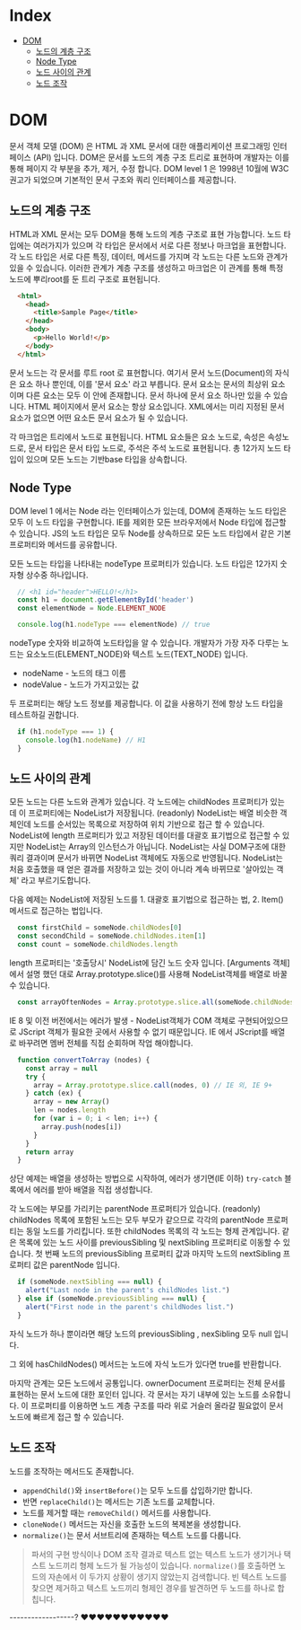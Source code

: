 # Index
- [DOM](#dom)
  - [노드의 계층 구조](#노드의-계층-구조)
  - [Node Type](#node-type)
  - [노드 사이의 관계](#노드-사이의-관계)
  - [노드 조작](#노드-조작)

# DOM
문서 객체 모델 (DOM) 은 HTML 과 XML 문서에 대한 애플리케이션 프로그래밍 인터페이스 (API) 입니다. DOM은 문서를 노드의 계층 구조 트리로 표현하며 개발자는 이를 통해 페이지 각 부분을 추가, 제거, 수정 합니다. DOM level 1 은 1998년 10월에 W3C 권고가 되었으며 기본적인 문서 구조와 쿼리 인터페이스를 제공합니다.

## 노드의 계층 구조
HTML과 XML 문서는 모두 DOM을 통해 노드의 계층 구조로 표현 가능합니다. 노드 타입에는 여러가지가 있으며 각 타입은 문서에서 서로 다른 정보나 마크업을 표현합니다. 각 노드 타입은 서로 다른 특징, 데이터, 메서드를 가지며 각 노드는 다른 노드와 관계가 있을 수 있습니다.  이러한 관계가 계층 구조를 생성하고 마크업은 이 관계를 통해 특정 노드에 뿌리root를 둔 트리 구조로 표현됩니다.

``` html
  <html>
    <head>
      <title>Sample Page</title>
    </head>
    <body>
      <p>Hello World!</p>
    </body>
  </html>
```

문서 노드는 각 문서를 루트 root 로 표현합니다. 여기서 문서 노드(Document)의 자식은 <html > 요소 하나 뿐인데, 이를 '문서 요소' 라고 부릅니다. 문서 요소는 문서의 최상위 요소이며 다른 요소는 모두 이 안에 존재합니다. 문서 하나에 문서 요소 하나만 있을 수 있습니다. HTML 페이지에서 문서 요소는 항상 <html> 요소입니다. XML에서는 미리 지정된 문서 요소가 없으면 어떤 요소든 문서 요소가 될 수 있습니다.

각 마크업은 트리에서 노드로 표현됩니다. HTML 요소들은 요소 노드로, 속성은 속성노드로, 문서 타입은 문서 타입 노드로, 주석은 주석 노드로 표현됩니다. 총 12가지 노드 타입이 있으며 모든 노드는 기반base 타입을 상속합니다.

## Node Type
DOM level 1 에서는 Node 라는 인터페이스가 있는데, DOM에 존재하는 노드 타입은 모두 이 노드 타입을 구현합니다. IE를 제외한 모든 브라우저에서 Node 타입에 접근할 수 있습니다. JS의 노드 타입은 모두 Node를 상속하므로 모든 노드 타입에서 같은 기본 프로퍼티와 메서드를 공유합니다. 

모든 노드는 타입을 나타내는 nodeType 프로퍼티가 있습니다. 노드 타입은 12가지 숫자형 상수중 하나입니다.
``` js
  // <h1 id="header">HELLO!</h1>
  const h1 = document.getElementById('header')
  const elementNode = Node.ELEMENT_NODE

  console.log(h1.nodeType === elementNode) // true
```

nodeType 숫자와 비교하여 노드타입을 알 수 있습니다. 개발자가 가장 자주 다루는 노드는 요소노드(ELEMENT_NODE)와 텍스트 노드(TEXT_NODE) 입니다.

- nodeName - 노드의 태그 이름
- nodeValue - 노드가 가지고있는 값

두 프로퍼티는 해당 노드 정보를 제공합니다. 이 값을 사용하기 전에 항상 노드 타입을 테스트하길 권합니다.

``` js
  if (h1.nodeType === 1) {
    console.log(h1.nodeName) // H1
  }
```

## 노드 사이의 관계

모든 노드는 다른 노드와 관계가 있습니다. 각 노드에는 childNodes 프로퍼티가 있는데 이 프로퍼티에는 NodeList가 저장됩니다. (readonly) NodeList는 배열 비슷한 객체인데 노드를 순서있는 목록으로 저장하여 위치 기반으로 접근 할 수 있습니다. NodeList에 length 프로퍼티가 있고 저장된 데이터를 대괄호 표기법으로 접근할 수 있지만 NodeList는 Array의 인스턴스가 아닙니다. NodeList는 사실 DOM구조에 대한 쿼리 결과이며 문서가 바뀌면 NodeList 객체에도 자동으로 반영됩니다. NodeList는 처음 호출했을 때 얻은 결과를 저장하고 있는 것이 아니라 계속 바뀌므로 '살아있는 객체' 라고 부르기도합니다.

다음 예제는 NodeList에 저장된 노드를 1. 대괄호 표기법으로 접근하는 법, 2. Item() 메서드로 접근하는 법입니다.

``` js
  const firstChild = someNode.childNodes[0]
  const secondChild = someNode.childNodes.item[1]
  const count = someNode.childNodes.length
```

length 프로퍼티는 '호출당시' NodeList에 담긴 노드 숫자 입니다. [Arguments 객체]에서 설명 했던 대로 Array.prototype.slice()를 사용해 NodeList객체를 배열로 바꿀 수 있습니다.

``` js
  const arrayOftenNodes = Array.prototype.slice.all(someNode.childNodes, 0)
```

IE 8 및 이전 버전에서는 에러가 발생 - NodeList객체가 COM 객체로 구현되어있으므로 JScript 객체가 필요한 곳에서 사용할 수 없기 때문입니다. IE 에서 JScript를 배열로 바꾸려면 멤버 전체를 직접 순회하며 작업 해야합니다.

``` js 
  function convertToArray (nodes) {
    const array = null
    try {
      array = Array.prototype.slice.call(nodes, 0) // IE 외, IE 9+
    } catch (ex) {
      array = new Array()
      len = nodes.length
      for (var i = 0; i < len; i++) {
        array.push(nodes[i])
      }
    }
    return array
  }
```

상단 예제는 배열을 생성하는 방법으로 시작하여, 에러가 생기면(IE 이하) `try-catch` 블록에서 에러를 받아 배열을 직접 생성합니다.

각 노드에는 부모를 가리키는 parentNode 프로퍼티가 있습니다. (readonly)  childNodes  목록에 포함된 노드는 모두 부모가 같으므로 각각의  parentNode 프로퍼티는 동일 노드를 가리킵니다. 또한 childNodes  목록의 각 노드는 형제 관계입니다. 같은 목록에 있는 노드 사이를  previousSibling 및  nextSibling 프로퍼티로 이동할 수 있습니다. 첫 번째 노드의 previousSibling 프로퍼티 값과 마지막 노드의 nextSibling 프로퍼티 값은  parentNode  입니다.

``` js
  if (someNode.nextSibling === null) {
    alert("Last node in the parent's childNodes list.")
  } else if (someNode.previousSibling === null) {
    alert("First node in the parent's childNodes list.")
  }
```
자식 노드가 하나 뿐이라면 해당 노드의  previousSibling , nexSibling 모두  null 입니다.

그 외에 hasChildNodes() 메서드는 노드에 자식 노드가 있다면 true를 반환합니다.

마지막 관계는 모든 노드에서 공통입니다. ownerDocument 프로퍼티는 전체 문서를 표현하는 문서 노드에 대한 포인터 입니다. 각 문서는 자기 내부에 있는 노드를 소유합니다. 이 프로퍼티를 이용하면 노드 계층 구조를 따라 위로 거슬러 올라갈 필요없이 문서 노드에 빠르게 접근 할 수 있습니다.

## 노드 조작
노드를 조작하는 메서드도 존재합니다.

- `appendChild()`와 `insertBefore()`는 모두 노드를 삽입하기만 합니다.
- 반면 `replaceChild()`는 메서드는 기존 노드를 교체합니다.
- 노드를 제거할 때는  `removeChild()` 메서드를 사용합니다.
- `cloneNode()` 메서드는 자신을 호출한 노드의 복제본을 생성합니다.
- `normalize()`는 문서 서브트리에 존재하는 텍스트 노드를 다룹니다.

> 파서의 구현 방식이나 DOM 조작 결과로 텍스트 없는 텍스트 노드가 생기거나 택스트 노드끼리 형제 노드가 될 가능성이 있습니다. `normalize()`를 호출하면 노드의 자손에서 이 두가지 상황이 생기지 않았는지 검색합니다. 빈 텍스트 노드를 찾으면 제거하고 텍스트 노드끼리 형제인 경우를 발견하면 두 노드를 하나로 합칩니다.



------------------? ❤❤❤❤❤❤❤❤❤❤❤
